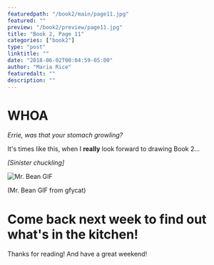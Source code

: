 ```yaml
---
featuredpath: "/book2/main/page11.jpg"
featured: ""
preview: "/book2/preview/page11.jpg"
title: "Book 2, Page 11"
categories: ["book2"]
type: "post"
linktitle: ""
date: "2018-06-02T00:04:59-05:00"
author: "Maria Rice"
featuredalt: ""
description: ""
---
```


# WHOA

_Errie, was that your stomach growling?_

It's times like this, when I **really** look forward to drawing Book 2...

_[Sinister chuckling]_

![Mr. Bean GIF](img/book2/scared-mister-bean.gif)

(Mr. Bean GIF from gfycat)

# Come back next week to find out what's in the kitchen!

Thanks for reading! And have a great weekend!
